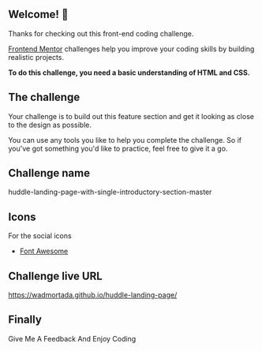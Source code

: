 ## Welcome! 👋

Thanks for checking out this front-end coding challenge.

[Frontend Mentor](https://www.frontendmentor.io) challenges help you improve your coding skills by building realistic projects.

**To do this challenge, you need a basic understanding of HTML and CSS.**

## The challenge

Your challenge is to build out this feature section and get it looking as close to the design as possible.

You can use any tools you like to help you complete the challenge. So if you've got something you'd like to practice, feel free to give it a go.

## Challenge name

huddle-landing-page-with-single-introductory-section-master

## Icons

For the social icons

- [Font Awesome](https://fontawesome.com/)

## Challenge live URL 

https://wadmortada.github.io/huddle-landing-page/

## Finally

Give Me A Feedback And Enjoy Coding